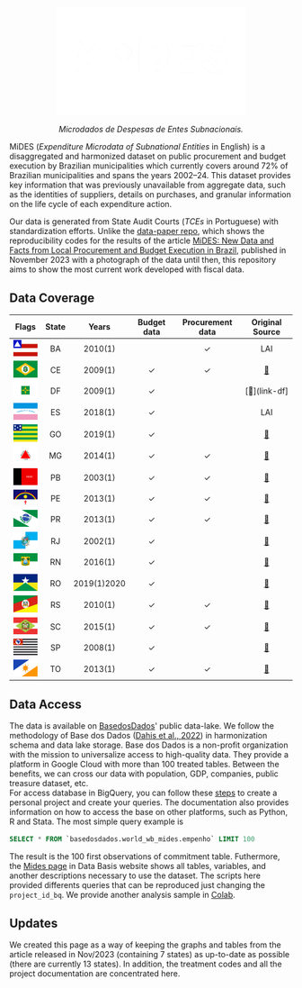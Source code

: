 <!-- Header -->
<p align="center">
   <a href="https://basedosdados.org">
    <picture>
      <source media="(prefers-color-scheme: dark)" srcset="docs/images/logo1_mides_white.png">
      <source media="(prefers-color-scheme: light)" srcset="docs/images/logo1_mides_black.png">
      <img src="docs/images/logo1_mides_white.png" width="340" alt="MiDES">
  </picture>
  </a>
</p>

<p align="center">
    <em>Microdados de Despesas de Entes Subnacionais.</em>
</p>

MiDES (_Expenditure Microdata of Subnational Entities_ in English) is a disaggregated and harmonized dataset on public procurement and budget execution by Brazilian municipalities which currently covers around 72% of Brazilian municipalities and spans the years 2002–24. This dataset provides key information that was previously unavailable from aggregate data, such as the identities of suppliers, details on purchases, and granular information on the life cycle of each expenditure action.

Our data is generated from State Audit Courts (_TCEs_ in Portuguese) with standardization efforts. Unlike the [data-paper repo](https://github.com/municipal-budget-execution/data-paper), which shows the reproducibility codes for the results of the article [MiDES: New Data and Facts from Local Procurement and Budget Execution in Brazil](https://elibrary.worldbank.org/doi/abs/10.1596/1813-9450-10598), published in November 2023 with a photograph of the data until then, this repository aims to show the most current work developed with fiscal data.

## Data Coverage
Flags|State|Years|Budget data|Procurement data|Original Source
|:-:|:-:|:-:|:-:|:-:|:-:|
<img src="/docs/images/flags/ba.png" width=50>|BA|2010(1)||✓|LAI|
<img src="/docs/images/flags/ce.png" width=50>|CE|2009(1)|✓|✓|[:link:][link-ce]|
<img src="/docs/images/flags/df.png" width=50>|DF|2009(1)|✓||[:link:](link-df]|
<img src="/docs/images/flags/es.png" width=50>|ES|2018(1)|✓||LAI|
<img src="/docs/images/flags/go.png" width=50>|GO|2019(1)|✓||[:link:][link-go]|
<img src="/docs/images/flags/mg.png" width=50>|MG|2014(1)|✓|✓|[:link:][link-mg]|
<img src="/docs/images/flags/pb.png" width=50>|PB|2003(1)|✓|✓|[:link:][link-pb]|
<img src="/docs/images/flags/pe.png" width=50>|PE|2013(1)|✓|✓|[:link:][link-pe]|
<img src="/docs/images/flags/pr.png" width=50>|PR|2013(1)|✓|✓|[:link:][link-pr]|
<img src="/docs/images/flags/rj.png" width=50>|RJ|2002(1)|✓||[:link:][link-rj]|
<img src="/docs/images/flags/rn.png" width=50>|RN|2016(1)|✓||[:link:][link-rn]|
<img src="/docs/images/flags/ro.png" width=50>|RO|2019(1)2020 |✓||[:link:][link-ro]|
<img src="/docs/images/flags/rs.png" width=50>|RS|2010(1)|✓|✓|[:link:][link-rs]|
<img src="/docs/images/flags/sc.png" width=50>|SC|2015(1)|✓|✓|[:link:][link-sc]|
<img src="/docs/images/flags/sp.png" width=50>|SP|2008(1)|✓||[:link:][link-sp]|
<img src="/docs/images/flags/to.png" width=50>|TO|2013(1)|✓|✓|[:link:][link-to]|

## Data Access
The data is available on [BasedosDados](https://basedosdados.org/dataset/d3874769-bcbd-4ece-a38a-157ba1021514?table=14c5d05b-9830-4710-b7ac-7e0ca1bf9d8b)' public data-lake. We follow the methodology of Base dos Dados ([Dahis et al., 2022](https://osf.io/preprints/socarxiv/r76yg)) in harmonization schema and data lake storage. Base dos Dados is a non-profit organization with the mission to universalize access to high-quality data. They provide a platform in Google Cloud with more than 100 treated tables. Between the benefits, we can cross our data with population, GDP, companies, public treasure dataset, etc.  
For access database in BigQuery, you can follow these [steps](https://basedosdados.github.io/mais/access_data_bq/) to create a personal project and create your queries. The documentation also provides information on how to access the base on other platforms, such as Python, R and Stata. The most simple query example is

```sql
SELECT * FROM `basedosdados.world_wb_mides.empenho` LIMIT 100
```

The result is the 100 first observations of commitment table. Futhermore, the [Mides page](https://basedosdados.org/dataset/d3874769-bcbd-4ece-a38a-157ba1021514?table=14c5d05b-9830-4710-b7ac-7e0ca1bf9d8b#:~:text=o%20c%C3%B3digo%20abaixo%2C-,clique%20aqui,-para%20ir%20ao) in Data Basis website shows all tables, variables, and another descriptions necessary to use the dataset.  The scripts here provided differents queries that can be reproduced just changing the `project_id_bq`. We provide another analysis sample in [Colab](https://colab.research.google.com/drive/1DrYpLhaR4zueA6nxQyxqxQGZhMKQYIrp#scrollTo=lOpvFr42BvN7). 

## Updates
We created this page as a way of keeping the graphs and tables from the article released in Nov/2023 (containing 7 states) as up-to-date as possible (there are currently 13 states). In addition, the treatment codes and all the project documentation are concentrated here.

<!-- Referencias -->

[link-ba]: ...
[link-ce]: https://api.tce.ce.gov.br/
[link-df]: https://www.transparencia.df.gov.br/#/downloads#des
[link-es]: ...
[link-go]: https://www.tcmgo.tc.br/pentaho/api/repos/cidadao/app/index.html
[link-mg]: https://dadosabertos.tce.mg.gov.br/
[link-pb]: https://dados.tce.pb.gov.brhttps://dados.tce.pb.gov.br
[link-pe]: https://sistemas.tce.pe.gov.br/DadosAbertos/Exemplo!listar
[link-pr]: https://servicos.tce.pr.gov.br/TCEPR/Tribunal/Relacon/Dados/DadosConsulta/Consolidado
[link-rj]: https://tce.rj.gov.br/auditormunicipio/Default.aspx
[link-rn]: https://apidadosabertos.tce.rn.gov.br/swagger/ui/index#/
[link-ro]: https://transparencia.tce.ro.gov.br/transparenciatce/Remessa/Pesquisar
[link-rs]: https://dados.tce.rs.gov.br
[link-sc]: https://servicos.tce.sc.gov.br/farol_externo/index.html
[link-sp]: https://transparencia.tce.sp.gov.br/conjunto-de-dados
[link-to]: https://portaldocidadao.tce.to.gov.br/estadomunicipios/index

